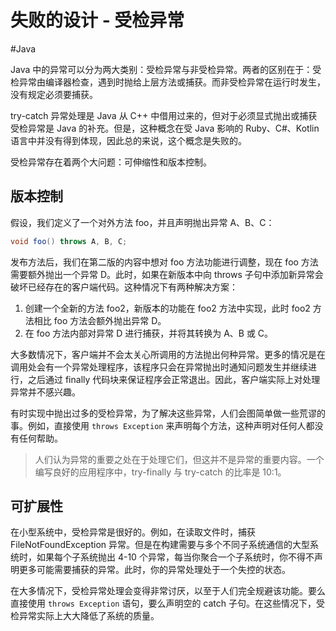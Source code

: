 # 失败的设计 - 受检异常
#Java 

Java 中的异常可以分为两大类别：受检异常与非受检异常。两者的区别在于：受检异常由编译器检查，遇到时抛给上层方法或捕获。而非受检异常在运行时发生，没有规定必须要捕获。

try-catch 异常处理是 Java 从 C++ 中借用过来的，但对于必须显式抛出或捕获受检异常是 Java 的补充。但是，这种概念在受 Java 影响的 Ruby、C#、Kotlin 语言中并没有得到体现，因此总的来说，这个概念是失败的。

受检异常存在着两个大问题：可伸缩性和版本控制。

## 版本控制

假设，我们定义了一个对外方法 foo，并且声明抛出异常 A、B、C：

```java
void foo() throws A, B, C;
```

发布方法后，我们在第二版的内容中想对 foo 方法功能进行调整，现在 foo 方法需要额外抛出一个异常 D。此时，如果在新版本中向 throws 子句中添加新异常会破坏已经存在的客户端代码。这种情况下有两种解决方案：

1. 创建一个全新的方法 foo2，新版本的功能在 foo2 方法中实现，此时 foo2 方法相比 foo 方法会额外抛出异常 D。
2. 在 foo 方法内部对异常 D 进行捕获，并将其转换为 A、B 或 C。

大多数情况下，客户端并不会太关心所调用的方法抛出何种异常。更多的情况是在调用处会有一个异常处理程序，该程序只会在异常抛出时通知问题发生并继续进行，之后通过 finally 代码块来保证程序会正常退出。因此，客户端实际上对处理异常并不感兴趣。

有时实现中抛出过多的受检异常，为了解决这些异常，人们会图简单做一些荒谬的事。例如，直接使用 `throws Exception` 来声明每个方法，这种声明对任何人都没有任何帮助。

> 人们认为异常的重要之处在于处理它们，但这并不是异常的重要内容。一个编写良好的应用程序中，try-finally 与 try-catch 的比率是 10:1。

## 可扩展性

在小型系统中，受检异常是很好的。例如，在读取文件时，捕获 FileNotFoundException 异常。但是在构建需要与多个不同子系统通信的大型系统时，如果每个子系统抛出 4-10 个异常，每当你聚合一个子系统时，你不得不声明更多可能需要捕获的异常。此时，你的异常处理处于一个失控的状态。

在大多情况下，受检异常处理会变得非常讨厌，以至于人们完全规避该功能。要么直接使用 `throws Exception` 语句，要么声明空的 catch 子句。在这些情况下，受检异常实际上大大降低了系统的质量。

